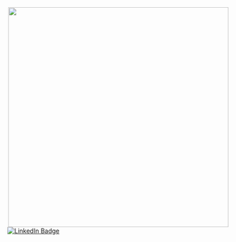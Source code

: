 <div id="header" align="center">
  <img src="https://miro.medium.com/max/828/1*vJjJ3Mdok6Rvxx85IIRqBQ.gif" width="500"/>
</div>

<div id="badges">
  <a href="www.linkedin.com/in/dirk-remmers">
    <img src="https://img.shields.io/badge/LinkedIn-blue?style=for-the-badge&logo=linkedin&logoColor=white" alt="LinkedIn Badge"/>
</div>
